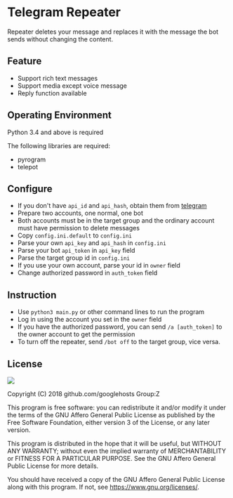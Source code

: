 # Telegram Repeater

Repeater deletes your message and replaces it with the message the bot sends without changing the content.

## Feature

* Support rich text messages
* Support media except voice message
* Reply function available

## Operating Environment

Python 3.4 and above is required

The following libraries are required:

- pyrogram
- telepot

## Configure

* If you don't have `api_id` and `api_hash`, obtain them from [telegram](https://my.telegram.org/apps)
* Prepare two accounts, one normal, one bot
* Both accounts must be in the target group and the ordinary account must have permission to delete messages
* Copy `config.ini.default` to `config.ini`
* Parse your own `api_key` and `api_hash` in `config.ini`
* Parse your bot `api_token` in `api_key` field
* Parse the target group id in `config.ini`
* If you use your own account, parse your id in `owner` field
* Change authorized password in `auth_token` field

## Instruction

* Use `python3 main.py` or other command lines to run the program
* Log in using the account you set in the `owner` field
* If you have the authorized password, you can send `/a [auth_token]` to the owner account to get the permission
* To turn off the repeater, send `/bot off` to the target group, vice versa.

## License

[![](https://www.gnu.org/graphics/agplv3-155x51.png)](https://www.gnu.org/licenses/agpl-3.0.txt)

Copyright (C) 2018 github.com/googlehosts Group:Z

This program is free software: you can redistribute it and/or modify it under the terms of the GNU Affero General Public License as published by the Free Software Foundation, either version 3 of the License, or any later version.

This program is distributed in the hope that it will be useful, but WITHOUT ANY WARRANTY; without even the implied warranty of MERCHANTABILITY or FITNESS FOR A PARTICULAR PURPOSE. See the GNU Affero General Public License for more details.

You should have received a copy of the GNU Affero General Public License along with this program. If not, see <https://www.gnu.org/licenses/>.
